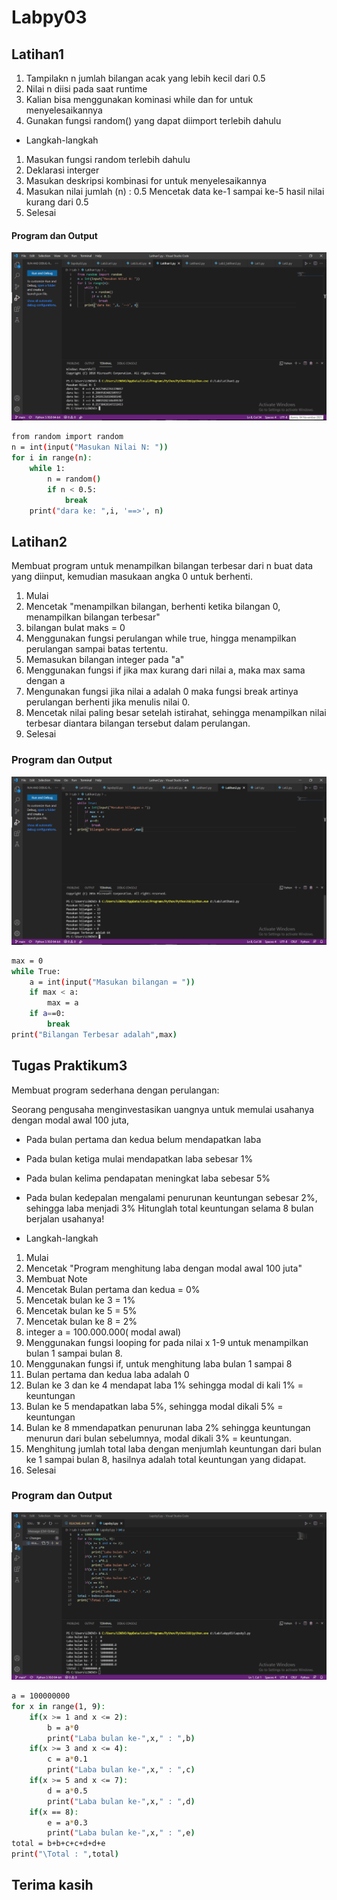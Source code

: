 # Labpy03

## Latihan1
1. Tampilakn n jumlah bilangan acak yang lebih kecil dari 0.5
2. Nilai n diisi pada saat runtime
3. Kalian bisa menggunakan kominasi while dan for untuk menyelesaikannya
4. Gunakan fungsi random() yang dapat diimport terlebih dahulu

- Langkah-langkah
1. Masukan fungsi random terlebih dahulu
2. Deklarasi interger
3. Masukan deskripsi kombinasi for untuk menyelesaikannya
4. Masukan nilai jumlah (n) : 0.5
Mencetak data ke-1 sampai ke-5 hasil nilai kurang dari 0.5
5. Selesai

#### Program dan Output

![Gambar1](ssP3/ssP3Lat1.png)

```bash 
from random import random
n = int(input("Masukan Nilai N: "))
for i in range(n):
    while 1:
        n = random()
        if n < 0.5:
            break
    print("dara ke: ",i, '==>', n)
```

## Latihan2
Membuat program untuk menampilkan bilangan terbesar dari n buat data yang diinput, kemudian masukaan angka 0 untuk berhenti.
1. Mulai
2. Mencetak "menampilkan bilangan, berhenti ketika bilangan 0, menampilkan bilangan terbesar"
4. bilangan bulat maks = 0
5. Menggunakan fungsi perulangan while true, hingga menampilkan perulangan sampai batas tertentu.
6. Memasukan bilangan integer pada "a"
7. Menggunakan fungsi if jika max kurang dari nilai a, maka max sama dengan a
8. Mengunakan fungsi jika nilai a adalah 0 maka fungsi break artinya perulangan berhenti jika menulis nilai 0.
9. Mencetak nilai paling besar setelah istirahat, sehingga menampilkan nilai terbesar diantara bilangan tersebut dalam perulangan.
10. Selesai

### Program dan Output

![Gambar2](ssP3/ssP3Lat2.png)

```bash
max = 0
while True:
    a = int(input("Masukan bilangan = "))
    if max < a:
        max = a
    if a==0:
        break
print("Bilangan Terbesar adalah",max)
```

## Tugas Praktikum3
Membuat program sederhana dengan perulangan: 

Seorang pengusaha menginvestasikan uangnya untuk memulai usahanya dengan modal awal 100 juta,
- Pada bulan pertama dan kedua belum mendapatkan laba
- Pada bulan ketiga mulai mendapatkan laba sebesar 1%
- Pada bulan kelima pendapatan meningkat laba sebesar 5%
- Pada bulan kedepalan mengalami penurunan keuntungan sebesar 2%, sehingga laba menjadi 3%
Hitunglah total keuntungan selama 8 bulan berjalan usahanya!

- Langkah-langkah
1. Mulai
2. Mencetak "Program menghitung laba dengan modal awal 100 juta"
3. Membuat Note
4. Mencetak Bulan pertama dan kedua = 0%
5. Mencetak bulan ke 3 = 1%
6. Mencetak bulan ke 5 = 5%
7. Mencetak bulan ke 8 = 2%
8. integer a = 100.000.000( modal awal)
9. Menggunakan fungsi looping for pada nilai x 1-9 untuk menampilkan bulan 1 sampai bulan 8.
10. Menggunakan fungsi if, untuk menghitung laba bulan 1 sampai 8
11. Bulan pertama dan kedua laba adalah 0
12. Bulan ke 3 dan ke 4 mendapat laba 1% sehingga modal di kali 1% = keuntungan
13. Bulan ke 5 mendapatkan laba 5%, sehingga modal dikali 5% = keuntungan
14. Bulan ke 8 mmendapatkan penurunan laba 2% sehingga keuntungan menurun dari bulan sebelumnya, modal dikali 3% = keuntungan.
15. Menghitung jumlah total laba dengan menjumlah keuntungan dari bulan ke 1 sampai bulan 8, hasilnya adalah total keuntungan yang didapat.
16. Selesai

### Program dan Output

![Gambar3](ssP3/ssP3Lat3.png)

```bash
a = 100000000
for x in range(1, 9):
    if(x >= 1 and x <= 2):
        b = a*0
        print("Laba bulan ke-",x," : ",b)
    if(x >= 3 and x <= 4):
        c = a*0.1
        print("Laba bulan ke-",x," : ",c)
    if(x >= 5 and x <= 7):
        d = a*0.5
        print("Laba bulan ke-",x," : ",d)
    if(x == 8):
        e = a*0.3
        print("Laba bulan ke-",x," : ",e)
total = b+b+c+c+d+d+e
print("\Total : ",total)
```

## Terima kasih